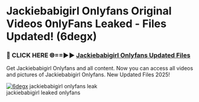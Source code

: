 # Jackiebabigirl Onlyfans Original Videos 0nlyFans Leaked - Files Updated! (6degx)

<h3>🔴 CLICK HERE 🌐==►► <a href="https://tinyurl.com/3hn5wdd3" rel="nofollow">Jackiebabigirl Onlyfans Updated Files</a></h3>

Get Jackiebabigirl Onlyfans and all content. Now you can access all videos and pictures of Jackiebabigirl Onlyfans. New Updated Files 2025!

[![6degx](https://i.imgur.com/4HnBqBT.gif)](https://tinyurl.com/3hn5wdd3)
jackiebabigirl onlyfans leak<br>
jackiebabigirl leaked onlyfans